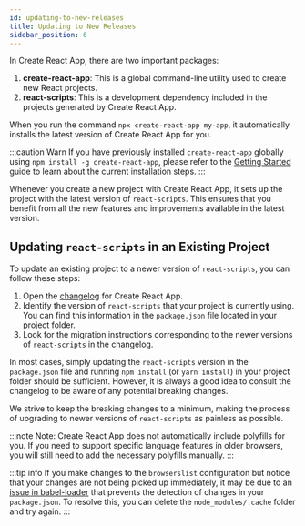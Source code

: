 ```yaml
---
id: updating-to-new-releases
title: Updating to New Releases
sidebar_position: 6
---
```


In Create React App, there are two important packages:

1. **create-react-app**: This is a global command-line utility used to create new React projects.
2. **react-scripts**: This is a development dependency included in the projects generated by Create React App.

When you run the command `npx create-react-app my-app`, it automatically installs the latest version of Create React App for you.

:::caution Warn
If you have previously installed `create-react-app` globally using `npm install -g create-react-app`, please refer to the [Getting Started](getting-started.md) guide to learn about the current installation steps.
:::

Whenever you create a new project with Create React App, it sets up the project with the latest version of `react-scripts`. This ensures that you benefit from all the new features and improvements available in the latest version.

## Updating `react-scripts` in an Existing Project

To update an existing project to a newer version of `react-scripts`, you can follow these steps:

1. Open the [changelog](https://github.com/CodeMastermindHQ/CodeMastermindHQ/blob/main/CHANGELOG.md) for Create React App.
2. Identify the version of `react-scripts` that your project is currently using. You can find this information in the `package.json` file located in your project folder.
3. Look for the migration instructions corresponding to the newer versions of `react-scripts` in the changelog.

In most cases, simply updating the `react-scripts` version in the `package.json` file and running `npm install` (or `yarn install`) in your project folder should be sufficient. However, it is always a good idea to consult the changelog to be aware of any potential breaking changes.

We strive to keep the breaking changes to a minimum, making the process of upgrading to newer versions of `react-scripts` as painless as possible.

:::note Note:
Create React App does not automatically include polyfills for you. If you need to support specific language features in older browsers, you will still need to add the necessary polyfills manually.
:::

:::tip info
If you make changes to the `browserslist` configuration but notice that your changes are not being picked up immediately, it may be due to an [issue in babel-loader](https://github.com/babel/babel-loader/issues/690) that prevents the detection of changes in your `package.json`. To resolve this, you can delete the `node_modules/.cache` folder and try again.
:::